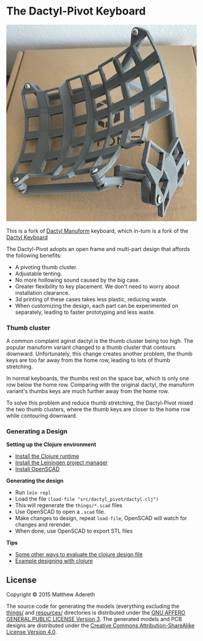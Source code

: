 # The Dactyl-Pivot Keyboard

![](images/dactyl-pivot-thumb-side.jpeg)

This is a fork of [Dactyl Manuform](https://github.com/abstracthat/dactyl-manuform) keyboard,
which in-turn is a fork of the [Dactyl Keyboard](https://github.com/adereth/dactyl-keyboard)

The Dactyl-Pivot adopts an open frame and multi-part design that affords the following
benefits:

* A pivoting thumb cluster.
* Adjustable tenting.
* No more hollowing sound caused by the big case.
* Greater flexibility to key placement. We don't need to worry about
installation clearance.
* 3d printing of these cases takes less plastic, reducing waste.
* When customizing the design, each part can be experimented on
separately, leading to faster prototyping and less waste.  

### Thumb cluster

A common complaint aginst dactyl is the thumb cluster being too high. The popular manuform 
variant changed to a thumb cluster that contours downward. Unfortunately, this change
creates another problem, the thumb keys are too far away from the home row, leading to
lots of thumb stretching.

In normal keyboards, the thumbs rest on the space bar, which is only one row below the
home row. Comparing with the original dactyl, the manuform variant's thumbs keys are
much further away from the home row.

To solve this problem and reduce thumb stretching, the Dactyl-Pivot mixed the two
thumb clusters, where the thumb keys are closer to the home row while contouring
downward.

 

### Generating a Design

**Setting up the Clojure environment**
* [Install the Clojure runtime](https://clojure.org)
* [Install the Leiningen project manager](http://leiningen.org/)
* [Install OpenSCAD](http://www.openscad.org/)

**Generating the design**
* Run `lein repl`
* Load the file `(load-file "src/dactyl_pivot/dactyl.clj")`
* This will regenerate the `things/*.scad` files
* Use OpenSCAD to open a `.scad` file.
* Make changes to design, repeat `load-file`, OpenSCAD will watch for changes and rerender.
* When done, use OpenSCAD to export STL files

**Tips**
* [Some other ways to evaluate the clojure design file](http://stackoverflow.com/a/28213489)
* [Example designing with clojure](http://adereth.github.io/blog/2014/04/09/3d-printing-with-clojure/)


## License

Copyright © 2015 Matthew Adereth

The source code for generating the models (everything excluding the [things/](things/) and [resources/](resources/) directories is distributed under the [GNU AFFERO GENERAL PUBLIC LICENSE Version 3](LICENSE).  The generated models and PCB designs are distributed under the [Creative Commons Attribution-ShareAlike License Version 4.0](LICENSE-models).

